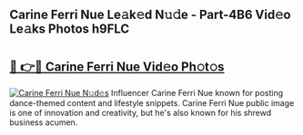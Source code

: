 ## Carine Ferri Nue Le𝚊k𝚎d N𝚞𝚍e - Part-4B6 Vid𝚎o Le𝚊ks Photos h9FLC

# <h2><a href="http://fb0sz3.evod.top/?m=Carine+Ferri+Nue">🔗 👉🔴 Carine Ferri Nue Vid𝚎o Ph𝚘t𝚘s</a></h2>

[![Carine Ferri Nue N𝚞d𝚎s](https://i.imgur.com/8V9OHl7.gif)](http://fb0sz3.evod.top/?m=Carine+Ferri+Nue)
Influencer Carine Ferri Nue known for posting dance-themed content and lifestyle snippets. Carine Ferri Nue public image is one of innovation and creativity, but he's also known for his shrewd business acumen. 
